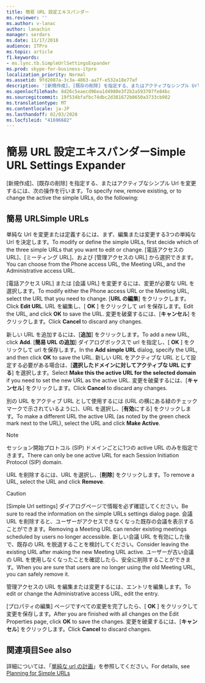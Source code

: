 ```yaml
---
title: 簡易 URL 設定エキスパンダー
ms.reviewer: ''
ms.author: v-lanac
author: lanachin
manager: serdars
ms.date: 11/17/2018
audience: ITPro
ms.topic: article
f1.keywords:
- ms.lync.tb.SimpleUrlSettingsExpander
ms.prod: skype-for-business-itpro
localization_priority: Normal
ms.assetid: 9fd2087a-3c3a-4863-aa7f-e532a18e77af
description: '[新規作成]、[既存の削除] を指定する、またはアクティブなシンプル Url を変更するには、次の操作を行います。'
ms.openlocfilehash: 8d26c5eaecd96ea1d4980e3f2b2a593707fe84bc
ms.sourcegitcommit: 19f534bfafbc74dbc2d381672b0650a3733cb982
ms.translationtype: MT
ms.contentlocale: ja-JP
ms.lasthandoff: 02/03/2020
ms.locfileid: "41696682"
---
```

# <a name="simple-url-settings-expander"></a><span data-ttu-id="631a8-103">簡易 URL 設定エキスパンダー</span><span class="sxs-lookup"><span data-stu-id="631a8-103">Simple URL Settings Expander</span></span>

<span data-ttu-id="631a8-104">[新規作成]、[既存の削除] を指定する、またはアクティブなシンプル Url を変更するには、次の操作を行います。</span><span class="sxs-lookup"><span data-stu-id="631a8-104">To specify new, remove existing, or to change the active the simple URLs, do the following:</span></span>

## <a name="simple-urls"></a><span data-ttu-id="631a8-105">簡易 URL</span><span class="sxs-lookup"><span data-stu-id="631a8-105">Simple URLs</span></span>

<span data-ttu-id="631a8-106">単純な Url を変更または定義するには、まず、編集または変更する3つの単純な Url を決定します。</span><span class="sxs-lookup"><span data-stu-id="631a8-106">To modify or define the simple URLs, first decide which of the three simple URLs that you want to edit or change.</span></span> <span data-ttu-id="631a8-107">[電話アクセスの URL]、[ミーティング URL]、および [管理アクセスの URL] から選択できます。</span><span class="sxs-lookup"><span data-stu-id="631a8-107">You can choose from the Phone access URL, the Meeting URL, and the Administrative access URL.</span></span>

<span data-ttu-id="631a8-108">[電話アクセス URL] または [会議 URL] を変更するには、変更が必要な URL を選択します。</span><span class="sxs-lookup"><span data-stu-id="631a8-108">To modify either the Phone access URL or the Meeting URL, select the URL that you need to change.</span></span> <span data-ttu-id="631a8-109">[**URL の編集**] をクリックします。</span><span class="sxs-lookup"><span data-stu-id="631a8-109">Click **Edit URL**.</span></span> <span data-ttu-id="631a8-110">URL を編集し、[ **OK** ] をクリックして url を保存します。</span><span class="sxs-lookup"><span data-stu-id="631a8-110">Edit the URL, and click **OK** to save the URL.</span></span> <span data-ttu-id="631a8-111">変更を破棄するには、[**キャンセル**] をクリックします。</span><span class="sxs-lookup"><span data-stu-id="631a8-111">Click **Cancel** to discard any changes.</span></span>

<span data-ttu-id="631a8-112">新しい URL を追加するには、[**追加**] をクリックします。</span><span class="sxs-lookup"><span data-stu-id="631a8-112">To add a new URL, click **Add**.</span></span> <span data-ttu-id="631a8-113">[**簡易 URL の追加**] ダイアログボックスで url を指定し、[ **OK** ] をクリックして url を保存します。</span><span class="sxs-lookup"><span data-stu-id="631a8-113">In the **Add simple URL** dialog, specify the URL, and then click **OK** to save the URL.</span></span> <span data-ttu-id="631a8-114">新しい URL をアクティブな URL として設定する必要がある場合は、[**選択したドメインに対してアクティブな URL にする**] を選択します。</span><span class="sxs-lookup"><span data-stu-id="631a8-114">Select **Make this the active URL for the selected domain** if you need to set the new URL as the active URL.</span></span> <span data-ttu-id="631a8-115">変更を破棄するには、[**キャンセル**] をクリックします。</span><span class="sxs-lookup"><span data-stu-id="631a8-115">Click **Cancel** to discard any changes.</span></span>

<span data-ttu-id="631a8-116">別の URL をアクティブ URL として使用するには (URL の横にある緑のチェックマークで示されているように)、URL を選択し、[**有効**にする] をクリックします。</span><span class="sxs-lookup"><span data-stu-id="631a8-116">To make a different URL the active URL (as noted by the green check mark next to the URL), select the URL and click **Make Active**.</span></span>

> [!NOTE]
> <span data-ttu-id="631a8-117">セッション開始プロトコル (SIP) ドメインごとに1つの active URL のみを指定できます。</span><span class="sxs-lookup"><span data-stu-id="631a8-117">There can only be one active URL for each Session Initiation Protocol (SIP) domain.</span></span>

<span data-ttu-id="631a8-118">URL を削除するには、URL を選択し、[**削除**] をクリックします。</span><span class="sxs-lookup"><span data-stu-id="631a8-118">To remove a URL, select the URL and click **Remove**.</span></span>

> [!CAUTION]
> <span data-ttu-id="631a8-119">[Simple Url settings] ダイアログページで情報を必ず確認してください。</span><span class="sxs-lookup"><span data-stu-id="631a8-119">Be sure to read the information on the simple URLs settings dialog page.</span></span> <span data-ttu-id="631a8-120">会議 URL を削除すると、ユーザーがアクセスできなくなった既存の会議を表示することができます。</span><span class="sxs-lookup"><span data-stu-id="631a8-120">Removing a Meeting URL can render existing meetings scheduled by users no longer accessible.</span></span> <span data-ttu-id="631a8-121">新しい会議 URL を有効にした後で、既存の URL を脱退することを検討してください。</span><span class="sxs-lookup"><span data-stu-id="631a8-121">Consider leaving the existing URL after making the new Meeting URL active.</span></span> <span data-ttu-id="631a8-122">ユーザーが古い会議の URL を使用しなくなったことを確認したら、安全に削除することができます。</span><span class="sxs-lookup"><span data-stu-id="631a8-122">When you are sure that users are no longer using the old Meeting URL, you can safely remove it.</span></span>

<span data-ttu-id="631a8-123">管理アクセスの URL を編集または変更するには、エントリを編集します。</span><span class="sxs-lookup"><span data-stu-id="631a8-123">To edit or change the Administrative access URL, edit the entry.</span></span>

<span data-ttu-id="631a8-124">[プロパティの編集] ページですべての変更を完了したら、[ **OK** ] をクリックして変更を保存します。</span><span class="sxs-lookup"><span data-stu-id="631a8-124">After you are finished with all changes on the Edit Properties page, click **OK** to save the changes.</span></span> <span data-ttu-id="631a8-125">変更を破棄するには、[**キャンセル**] をクリックします。</span><span class="sxs-lookup"><span data-stu-id="631a8-125">Click **Cancel** to discard changes.</span></span>

## <a name="see-also"></a><span data-ttu-id="631a8-126">関連項目</span><span class="sxs-lookup"><span data-stu-id="631a8-126">See also</span></span>

<span data-ttu-id="631a8-127">詳細については、「[単純な url の計画](https://technet.microsoft.com/library/20e4f4b6-b7ff-4297-b00d-d1211ee800ac.aspx)」を参照してください。</span><span class="sxs-lookup"><span data-stu-id="631a8-127">For details, see [Planning for Simple URLs](https://technet.microsoft.com/library/20e4f4b6-b7ff-4297-b00d-d1211ee800ac.aspx)</span></span>



